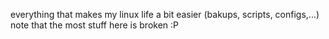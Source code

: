 everything that makes my linux life a bit easier (bakups, scripts, configs,...)
note that the most stuff here is broken :P
